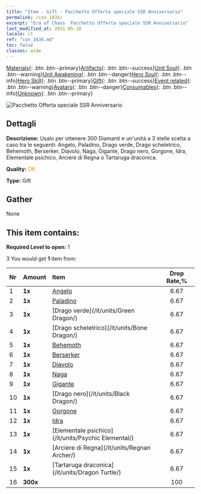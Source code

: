 ```yaml
---
title: "Item - Gift - Pacchetto Offerta speciale SSR Anniversario"
permalink: /con_1834/
excerpt: "Era of Chaos  Pacchetto Offerta speciale SSR Anniversario"
last_modified_at: 2021-05-18
locale: it
ref: "con_1834.md"
toc: false
classes: wide
---
```

 [Materials](/ItemsIT/){: .btn .btn--primary}[Artifacts](/ItemsIT/Artifacts/){: .btn .btn--success}[Unit Soul](/ItemsIT/UnitSoul/){: .btn .btn--warning}[Unit Awakening](/ItemsIT/UnitAwakening/){: .btn .btn--danger}[Hero Soul](/ItemsIT/HeroSoul/){: .btn .btn--info}[Hero Skill](/ItemsIT/HeroSkill/){: .btn .btn--primary}[Gift](/ItemsIT/Gift/){: .btn .btn--success}[Event related](/ItemsIT/Events/){: .btn .btn--warning}[Avatars](/ItemsIT/Avatars/){: .btn .btn--danger}[Consumables](/ItemsIT/Consumables/){: .btn .btn--info}[Unknown](/ItemsIT/Unknown/){: .btn .btn--primary}

 ![Pacchetto Offerta speciale SSR Anniversario](/images/t/i_907456.png)

## Dettagli
 **Descrizione:** Usalo per ottenere 300 Diamanti e un'unità a 3 stelle scelta a caso tra le seguenti: Angelo, Paladino, Drago verde, Drago scheletrico, Behemoth, Berserker, Diavolo, Naga, Gigante, Drago nero, Gorgone, Idra, Elementale psichico, Arciere di Regna o Tartaruga draconica.

 **Quality:** <span style="color: #FF8C00">OK</span>

 **Type:** Gift

## Gather

  None

## This item contains:

 **Required Level to open:** 1

 3 You would get **1** item  from:

  | Nr | Amount |     Item    | Drop Rate,% |
  |:---|:-------|:------------|:---------:|
  | 1 |  **1x** | [Angelo](/it/units/Angel/) | 6.67 | 
  | 2 |  **1x** | [Paladino](/it/units/Paladin/) | 6.67 | 
  | 3 |  **1x** | [Drago verde](/it/units/Green Dragon/) | 6.67 | 
  | 4 |  **1x** | [Drago scheletrico](/it/units/Bone Dragon/) | 6.67 | 
  | 5 |  **1x** | [Behemoth](/it/units/Behemoth/) | 6.67 | 
  | 6 |  **1x** | [Berserker](/it/units/Berserker/) | 6.67 | 
  | 7 |  **1x** | [Diavolo](/it/units/Devil/) | 6.67 | 
  | 8 |  **1x** | [Naga](/it/units/Naga/) | 6.67 | 
  | 9 |  **1x** | [Gigante](/it/units/Giant/) | 6.67 | 
  | 10 |  **1x** | [Drago nero](/it/units/Black Dragon/) | 6.67 | 
  | 11 |  **1x** | [Gorgone](/it/units/Gorgon/) | 6.67 | 
  | 12 |  **1x** | [Idra](/it/units/Hydra/) | 6.67 | 
  | 13 |  **1x** | [Elementale psichico](/it/units/Psychic Elemental/) | 6.67 | 
  | 14 |  **1x** | [Arciere di Regna](/it/units/Regnan Archer/) | 6.67 | 
  | 15 |  **1x** | [Tartaruga draconica](/it/units/Dragon Turtle/) | 6.67 | 
  | 16 |  **300x** | <i class="fas fa-gem"/> | 100 | 
